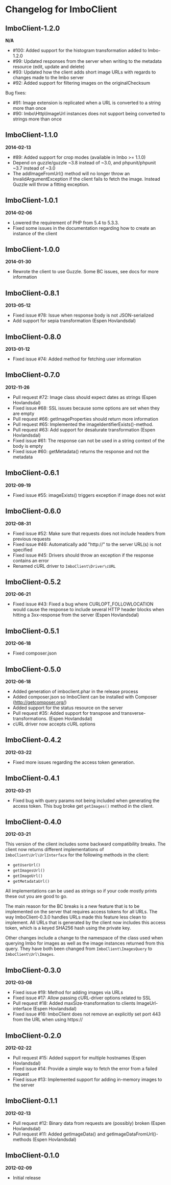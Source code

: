Changelog for ImboClient
========================

ImboClient-1.2.0
----------------
__N/A__

* #100: Added support for the histogram transformation added to Imbo-1.2.0
* #99: Updated responses from the server when writing to the metadata resource (edit, update and delete)
* #93: Updated how the client adds short image URLs with regards to changes made to the Imbo server
* #92: Added support for filtering images on the originalChecksum

Bug fixes:

* #91: Image extension is replicated when a URL is converted to a string more than once
* #90: Imbo\Http\ImageUrl instances does not support being converted to strings more than once

ImboClient-1.1.0
----------------
__2014-02-13__

* #89: Added support for crop modes (available in Imbo >= 1.1.0)
* Depend on guzzle/guzzle ~3.8 instead of ~3.0, and phpunit/phpunit ~3.7 instead of ~3.0
* The addImageFromUrl() method will no longer throw an InvalidArgumentException if the client fails to fetch the image. Instead Guzzle will throw a fitting exception.

ImboClient-1.0.1
----------------
__2014-02-06__

* Lowered the requirement of PHP from 5.4 to 5.3.3.
* Fixed some issues in the documentation regarding how to create an instance of the client

ImboClient-1.0.0
----------------
__2014-01-30__

* Rewrote the client to use Guzzle. Some BC issues, see docs for more information

ImboClient-0.8.1
----------------
__2013-05-12__

* Fixed issue #78: Issue when response body is not JSON-serialized
* Add support for sepia transformation (Espen Hovlandsdal)

ImboClient-0.8.0
----------------
__2013-01-12__

* Fixed issue #74: Added method for fetching user information

ImboClient-0.7.0
----------------
__2012-11-26__

* Pull request #72: Image class should expect dates as strings (Espen Hovlandsdal)
* Fixed issue #68: SSL issues because some options are set when they are empty
* Pull request #66: getImageProperties should return more information
* Pull request #65: Implemented the imageIdentifierExists()-method.
* Pull request #63: Add support for desaturate transformation (Espen Hovlandsdal)
* Fixed issue #61: The response can not be used in a string context of the body is empty
* Fixed issue #60: getMetadata() returns the response and not the metadata

ImboClient-0.6.1
----------------
__2012-09-19__

* Fixed issue #55: imageExists() triggers exception if image does not exist

ImboClient-0.6.0
----------------
__2012-08-31__

* Fixed issue #52: Make sure that requests does not include headers from previous requests
* Fixed issue #46: Automatically add "http://" to the server URL(s) is not specified
* Fixed issue #45: Drivers should throw an exception if the response contains an error
* Renamed cURL driver to `ImboClient\Driver\cURL`

ImboClient-0.5.2
----------------
__2012-06-21__

* Fixed issue #43: Fixed a bug where CURLOPT\_FOLLOWLOCATION would cause the response to include several HTTP header blocks when hitting a 3xx-response from the server (Espen Hovlandsdal)

ImboClient-0.5.1
----------------
__2012-06-18__

* Fixed composer.json

ImboClient-0.5.0
----------------
__2012-06-18__

* Added generation of imboclient.phar in the release process
* Added composer.json so ImboClient can be installed with Composer (http://getcomposer.org/)
* Added support for the status resource on the server
* Pull request #35: Added support for transpose and transverse-transformations. (Espen Hovlandsdal)
* cURL driver now accepts cURL options

ImboClient-0.4.2
----------------
__2012-03-22__

* Fixed more issues regarding the access token generation.

ImboClient-0.4.1
----------------
__2012-03-21__

* Fixed bug with query params not being included when generating the access token. This bug broke get `getImages()` method in the client.

ImboClient-0.4.0
----------------
__2012-03-21__

This version of the client includes some backward compatibility breaks. The client now returns different implementations of `ImboClient\Url\UrlInterface` for the following methods in the client:

* `getUserUrl()`
* `getImagesUrl()`
* `getImageUrl()`
* `getMetadataUrl()`

All implementations can be used as strings so if your code mostly prints these out you are good to go.

The main reason for the BC breaks is a new feature that is to be implemented on the server that requires access tokens for all URLs. The way ImboClient-0.3.0 handles URLs made this feature less clean to implement. All URLs that is generated by the client now includes this access token, which is a keyed SHA256 hash using the private key.

Other changes include a change to the namespace of the class used when querying Imbo for images as well as the image instances returned from this query. They have both been changed from `ImboClient\ImagesQuery` to `ImboClient\Url\Images`.

ImboClient-0.3.0
----------------
__2012-03-08__

* Fixed issue #19: Method for adding images via URLs
* Fixed issue #17: Allow passing cURL-driver options related to SSL
* Pull request #18: Added maxSize-transformation to clients ImageUrl-interface (Espen Hovlandsdal)
* Fixed issue #16: ImboClient does not remove an explicitly set port 443 from the URL when using https://

ImboClient-0.2.0
----------------
__2012-02-22__

* Pull request #15: Added support for multiple hostnames (Espen Hovlandsdal)
* Fixed issue #14: Provide a simple way to fetch the error from a failed request
* Fixed issue #13: Implemented support for adding in-memory images to the server

ImboClient-0.1.1
----------------
__2012-02-13__

* Pull request #12: Binary data from requests are (possibly) broken (Espen Hovlandsdal)
* Pull request #11: Added getImageData() and getImageDataFromUrl()-methods (Espen Hovlandsdal)

ImboClient-0.1.0
----------------
__2012-02-09__

* Initial release
